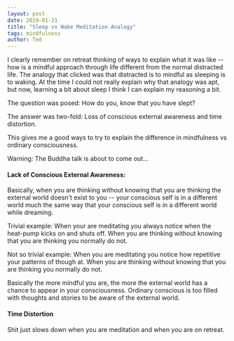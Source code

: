```yaml
---
layout: post
date: 2019-01-21
title: "Sleep vs Wake Meditation Analogy"
tags: mindfulness
author: Ted
---
```

I clearly remember on retreat thinking of ways to explain what it was like --
how is a mindful approach through life different from the normal distracted life.
The analogy that clicked was that distracted is to mindful as sleeping is to waking.
At the time I could not really explain why that analogy was apt, but now, learning a bit about sleep I think I can explain my reasoning a bit.

The question was posed: How do you, know that you have slept?

The answer was two-fold: Loss of conscious external awareness and time distortion.

This gives me a good ways to try to explain the difference in mindfulness vs ordinary consciousness.

Warning: The Buddha talk is about to come out...

#### Lack of Conscious External Awareness:

Basically, when you are thinking without knowing that you are thinking the external world doesn't exist to you -- your conscious self is in a different world much the same way that your conscious self is in a different world while dreaming.

Trivial example: When your are meditating you always notice when the heat-pump kicks on and shuts off. When you are thinking without knowing that you are thinking you normally do not.

Not so trivial example: When you are meditating you notice how repetitive your patterns of though at. When you are thinking without knowing that you are thinking you normally do not.

Basically the more mindful you are, the more the external world has a chance to appear in your consciousness. Ordinary conscious is too filled with thoughts and stories to be aware of the external world.

#### Time Distortion

Shit just slows down when you are meditation and when you are on retreat.
